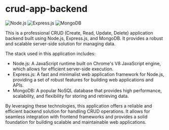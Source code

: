 # crud-app-backend

![Node.js](https://img.shields.io/badge/Node.js-14.17.0-green)
![Express.js](https://img.shields.io/badge/Express.js-4.17.1-blue)
![MongoDB](https://img.shields.io/badge/MongoDB-4.4.6-orange)

This is a professional CRUD (Create, Read, Update, Delete) application backend built using Node.js, Express.js, and MongoDB. It provides a robust and scalable server-side solution for managing data.

The stack used in this application includes:

- Node.js: A JavaScript runtime built on Chrome's V8 JavaScript engine, which allows for efficient server-side execution.
- Express.js: A fast and minimalist web application framework for Node.js, providing a set of robust features for building web applications and APIs.
- MongoDB: A popular NoSQL database that provides high performance, scalability, and flexibility for storing and retrieving data.

By leveraging these technologies, this application offers a reliable and efficient backend solution for handling CRUD operations. It allows for seamless integration with frontend frameworks and provides a solid foundation for building scalable and maintainable web applications.
